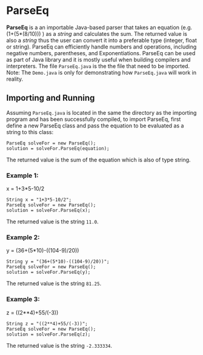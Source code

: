 # ParseEq

**ParseEq** is a an importable Java-based parser that takes an equation (e.g. (1+(5*(8/10))) ) as a *string* and calculates the sum. The returned value is also a *string* thus the user can convert it into a preferable type (integer, float or string). ParseEq can efficiently handle numbers and operations, including negative numbers, parentheses, and Exponentiations. ParseEq can be used as part of Java library and it is mostly useful when building compilers and interpreters. The file `ParseEq.java` is the the file that need to be imported. 
Note: The `Demo.java` is only for demonstrating how `ParseEq.java` will work in reality. 

## Importing and Running 

Assuming `ParseEq.java` is located in the same the directory as the importing program and has been successfully compiled, to import ParseEq, first define a new ParseEq class and pass the equation to be evaluated as a string to this class:
```
ParseEq solveFor = new ParseEq();
solution = solveFor.ParseEq(equation);
```
The returned value is the sum of the equation which is also of type string. 

### Example 1:
x = 1+3*5-10/2
```
String x = "1+3*5-10/2";
ParseEq solveFor = new ParseEq();
solution = solveFor.ParseEq(x);
```

The returned value is the string `11.0`.

### Example 2:
y = (36+(5*10)-((104-9)/20))
```
String y = "(36+(5*10)-((104-9)/20))";
ParseEq solveFor = new ParseEq();
solution = solveFor.ParseEq(y);
```

The returned value is the string `81.25`.

### Example 3:
z = ((2**4)+55/(-3))
```
String z = "((2**4)+55/(-3))";
ParseEq solveFor = new ParseEq();
solution = solveFor.ParseEq(z);
```

The returned value is the string `-2.333334`.
